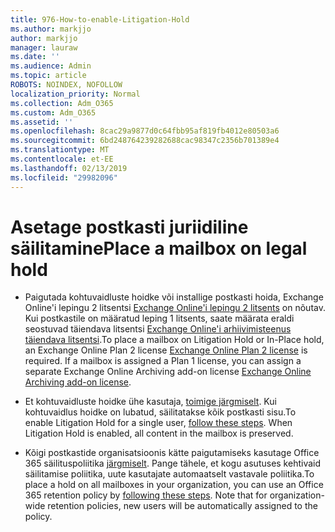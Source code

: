 ```yaml
---
title: 976-How-to-enable-Litigation-Hold
ms.author: markjjo
author: markjjo
manager: lauraw
ms.date: ''
ms.audience: Admin
ms.topic: article
ROBOTS: NOINDEX, NOFOLLOW
localization_priority: Normal
ms.collection: Adm_O365
ms.custom: Adm_O365
ms.assetid: ''
ms.openlocfilehash: 8cac29a9877d0c64fbb95af819fb4012e80503a6
ms.sourcegitcommit: 6bd248764239282688cac98347c2356b701389e4
ms.translationtype: MT
ms.contentlocale: et-EE
ms.lasthandoff: 02/13/2019
ms.locfileid: "29982096"
---
```

# <a name="place-a-mailbox-on-legal-hold"></a><span data-ttu-id="dd9f9-102">Asetage postkasti juriidiline säilitamine</span><span class="sxs-lookup"><span data-stu-id="dd9f9-102">Place a mailbox on legal hold</span></span>

- <span data-ttu-id="dd9f9-p101">Paigutada kohtuvaidluste hoidke või installige postkasti hoida, Exchange Online'i lepingu 2 litsentsi [Exchange Online'i lepingu 2 litsents](https://docs.microsoft.com/office365/servicedescriptions/office-365-platform-service-description/office-365-plan-options) on nõutav. Kui postkastile on määratud leping 1 litsents, saate määrata eraldi seostuvad täiendava litsentsi [Exchange Online'i arhiivimisteenus täiendava litsentsi](https://docs.microsoft.com/office365/servicedescriptions/exchange-online-archiving-service-description).</span><span class="sxs-lookup"><span data-stu-id="dd9f9-p101">To place a mailbox on Litigation Hold or In-Place hold, an Exchange Online Plan 2 license [Exchange Online Plan 2 license](https://docs.microsoft.com/office365/servicedescriptions/office-365-platform-service-description/office-365-plan-options) is required. If a mailbox is assigned a Plan 1 license, you can assign a separate Exchange Online Archiving add-on license [Exchange Online Archiving add-on license](https://docs.microsoft.com/office365/servicedescriptions/exchange-online-archiving-service-description).</span></span>

- <span data-ttu-id="dd9f9-p102">Et kohtuvaidluste hoidke ühe kasutaja, [toimige järgmiselt](https://docs.microsoft.com/office365/SecurityCompliance/place-a-mailbox-on-litigation-hold). Kui kohtuvaidlus hoidke on lubatud, säilitatakse kõik postkasti sisu.</span><span class="sxs-lookup"><span data-stu-id="dd9f9-p102">To enable Litigation Hold for a single user, [follow these steps](https://docs.microsoft.com/office365/SecurityCompliance/place-a-mailbox-on-litigation-hold). When Litigation Hold is enabled, all content in the mailbox is preserved.</span></span>

- <span data-ttu-id="dd9f9-p103">Kõigi postkastide organisatsioonis kätte paigutamiseks kasutage Office 365 säilituspoliitika [järgmiselt](https://docs.microsoft.com/office365/securitycompliance/retention-policies#applying-a-retention-policy-to-an-entire-organization-or-specific-locations). Pange tähele, et kogu asutuses kehtivaid säilitamise poliitika, uute kasutajate automaatselt vastavale poliitika.</span><span class="sxs-lookup"><span data-stu-id="dd9f9-p103">To place a hold on all mailboxes in your organization, you can use an Office 365 retention policy by  [following these steps](https://docs.microsoft.com/office365/securitycompliance/retention-policies#applying-a-retention-policy-to-an-entire-organization-or-specific-locations). Note that for organization-wide retention policies, new users will be automatically assigned to the policy.</span></span>

